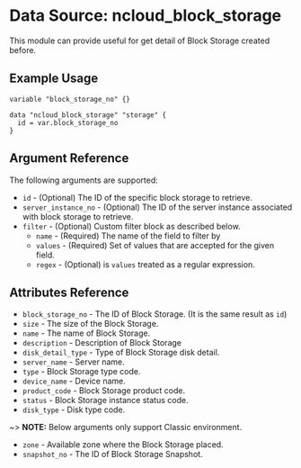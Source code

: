 # Data Source: ncloud_block_storage

This module can provide useful for get detail of Block Storage created before.

## Example Usage

```hcl
variable "block_storage_no" {}

data "ncloud_block_storage" "storage" {
  id = var.block_storage_no
}
```

## Argument Reference

The following arguments are supported:

* `id` - (Optional) The ID of the specific block storage to retrieve.
* `server_instance_no` - (Optional) The ID of the server instance associated with block storage to retrieve.
* `filter` - (Optional) Custom filter block as described below.
  * `name` - (Required) The name of the field to filter by
  * `values` - (Required) Set of values that are accepted for the given field.
  * `regex` - (Optional) is `values` treated as a regular expression.
  
## Attributes Reference

* `block_storage_no` - The ID of Block Storage. (It is the same result as `id`)
* `size` - The size of the Block Storage.
* `name` - The name of Block Storage.
* `description` - Description of Block Storage
* `disk_detail_type` - Type of Block Storage disk detail. 
* `server_name` - Server name.
* `type` - Block Storage type code.
* `device_name` - Device name.
* `product_code` - Block Storage product code.
* `status` - Block Storage instance status code.
* `disk_type` - Disk type code.

~> **NOTE:** Below arguments only support Classic environment.

* `zone` - Available zone where the Block Storage placed.
* `snapshot_no` - The ID of Block Storage Snapshot.